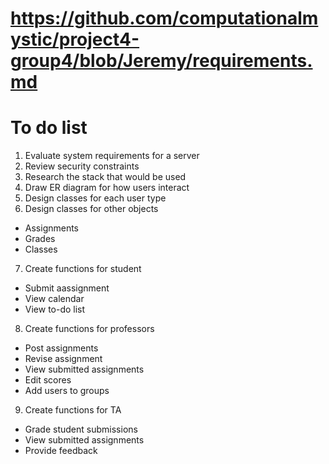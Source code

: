 # https://github.com/computationalmystic/project4-group4/blob/Jeremy/requirements.md

# To do list

1. Evaluate system requirements for a server
2. Review security constraints
3. Research the stack that would be used
4. Draw ER diagram for how users interact
5. Design classes for each user type
6. Design classes for other objects
  - Assignments
  - Grades
  - Classes
7. Create functions for student 
  - Submit aassignment
  - View calendar
  - View to-do list
8. Create functions for professors
  - Post assignments
  - Revise assignment
  - View submitted assignments
  - Edit scores
  - Add users to groups
 9. Create functions for TA
  - Grade student submissions
  - View submitted assignments
  - Provide feedback
